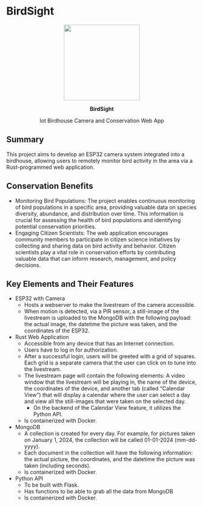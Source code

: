 # BirdSight

<p align="center">
  <img src="https://github.com/MBarc/BirdSight/assets/42979055/77f4506f-77cb-4bcd-b91a-f9dfb5054d86" width="200" />
</p>
<p align="center">
  <b> BirdSight </b>
</p>
<p align="center">
  Iot Birdhouse Camera and Conservation Web App
</p>

## Summary ##

This project aims to develop an ESP32 camera system integrated into a birdhouse, allowing users to remotely monitor bird activity in the area via a Rust-programmed web application.

## Conservation Benefits ##
* Monitoring Bird Populations: The project enables continuous monitoring of bird populations in a specific area, providing valuable data on species diversity, abundance, and distribution over time. This information is crucial for assessing the health of bird populations and identifying potential conservation priorities.
* Engaging Citizen Scientists: The web application encourages community members to participate in citizen science initiatives by collecting and sharing data on bird activity and behavior. Citizen scientists play a vital role in conservation efforts by contributing valuable data that can inform research, management, and policy decisions.

## Key Elements and Their Features ##
* ESP32 with Camera
  * Hosts a webserver to make the livestream of the camera accessible.
  * When motion is detected, via a PIR sensor, a still-image of the livestream is uploaded to the MongoDB with the following payload: the actual image, the datetime the picture was taken, and the coordinates of the ESP32.
* Rust Web Application
  * Accessible from any device that has an Internet connection.
  * Users have to log in for authorization.
  * After a successful login, users will be greeted with a grid of squares. Each grid is a separate camera that the user can click on to tune into the livestream.
  * The livestream page will contain the following elements: A video window that the livestream will be playing in, the name of the device, the coordinates of the device, and another tab (called “Calendar View”) that will display a calendar where the user can select a day and view all the still-images that were taken on the selected day.
    * On the backend of the Calendar View feature, it utilizes the Python API.
  * Is containerized with Docker.
* MongoDB
  * A collection is created for every day. For example, for pictures taken on January 1, 2024, the collection will be called 01-01-2024 (mm-dd-yyyy).
  * Each document in the collection will have the following information: the actual picture, the coordinates, and the datetime the picture was taken (including seconds).
  * Is containerized with Docker.
* Python API
  * To be built with Flask.
  * Has functions to be able to grab all the data from MongoDB
  * Is containerized with Docker.
